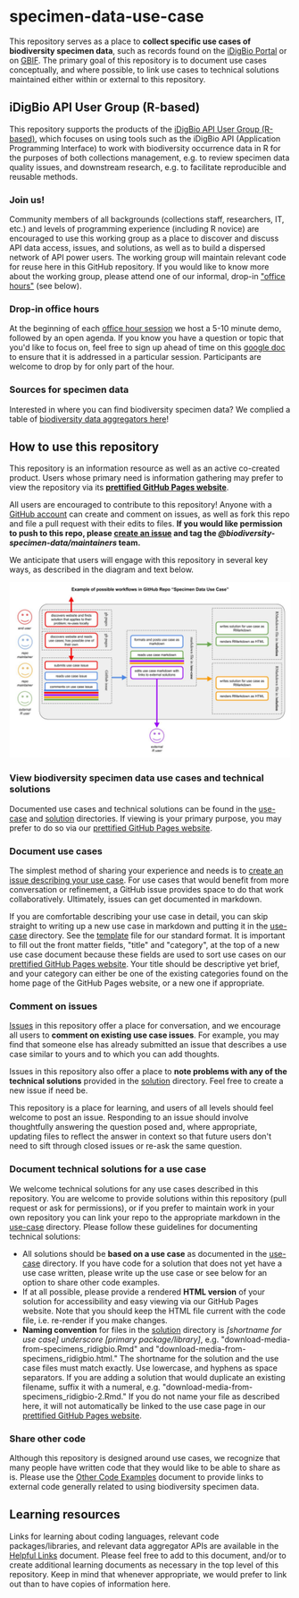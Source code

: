 # specimen-data-use-case

This repository serves as a place to **collect specific use cases of biodiversity specimen data**, such as records found on the [iDigBio Portal](https://www.idigbio.org/portal/) or on [GBIF](https://www.gbif.org/). The primary goal of this repository is to document use cases conceptually, and where possible, to link use cases to technical solutions maintained either within or external to this repository.

## iDigBio API User Group (R-based)

This repository supports the products of the [iDigBio API User Group (R-based)](https://www.idigbio.org/wiki/index.php/IDigBio_Working_Groups#API_User_Group_.28R-based.29), which focuses on using tools such as the iDigBio API (Application Programming Interface) to work with biodiversity occurrence data in R for the purposes of both collections management, e.g. to review specimen data quality issues, and downstream research, e.g. to facilitate reproducible and reusable methods.

### Join us!

Community members of all backgrounds (collections staff, researchers, IT, etc.) and levels of programming experience (including R novice) are encouraged to use this working group as a place to discover and discuss API data access, issues, and solutions, as well as to build a dispersed network of API power users. The working group will maintain relevant code for reuse here in this GitHub repository. If you would like to know more about the working group, please attend one of our informal, drop-in ["office hours"](https://www.idigbio.org/content/open-office-hours-hosted-api-user-group-r-based) (see below).

### Drop-in office hours

At the beginning of each [office hour session](https://www.idigbio.org/content/open-office-hours-hosted-api-user-group-r-based) we host a 5-10 minute demo, followed by an open agenda. If you know you have a question or topic that you'd like to focus on, feel free to sign up ahead of time on this [google doc](https://bit.ly/2wypVsY) to ensure that it is addressed in a particular session. Participants are welcome to drop by for only part of the hour.

### Sources for specimen data

Interested in where you can find biodiversity specimen data? We complied a table of [biodiversity data aggregators here](https://biodiversity-specimen-data.github.io/specimen-data-use-case/AggregatorsTable)!

## How to use this repository

This repository is an information resource as well as an active co-created product. Users whose primary need is information gathering may prefer to view the repository via its **[prettified GitHub Pages website](https://biodiversity-specimen-data.github.io/specimen-data-use-case/)**.

All users are encouraged to contribute to this repository! Anyone with a [GitHub account](https://github.com/join) can create and comment on issues, as well as fork this repo and file a pull request with their edits to files. **If you would like permission to push to this repo, please [create an issue](https://github.com/biodiversity-specimen-data/specimen-data-use-case/issues) and tag the _@biodiversity-specimen-data/maintainers_ team.**

We anticipate that users will engage with this repository in several key ways, as described in the diagram and text below.

![repo-schema-v3](repo-schema-v3.jpg)

### View biodiversity specimen data use cases and technical solutions

Documented use cases and technical solutions can be found in the [use-case](_use-case) and [solution](_solution) directories. If viewing is your primary purpose, you may prefer to do so via our [prettified GitHub Pages website](https://biodiversity-specimen-data.github.io/specimen-data-use-case/).

### Document use cases

The simplest method of sharing your experience and needs is to [create an issue describing your use case](https://github.com/biodiversity-specimen-data/specimen-data-use-case/issues). For use cases that would benefit from more conversation or refinement, a GitHub issue provides space to do that work collaboratively. Ultimately, issues can get documented in markdown.

If you are comfortable describing your use case in detail, you can skip straight to writing up a new use case in markdown and putting it in the [use-case](_use-case) directory. See the [template](_use-case/_TEMPLATE.md) file for our standard format. It is important to fill out the front matter fields, "title" and "category", at the top of a new use case document because these fields are used to sort use cases on our [prettified GitHub Pages website](https://biodiversity-specimen-data.github.io/specimen-data-use-case/). Your title should be descriptive yet brief, and your category can either be one of the existing categories found on the home page of the GitHub Pages website, or a new one if appropriate.

### Comment on issues

[Issues](https://github.com/biodiversity-specimen-data/specimen-data-use-case/issues) in this repository offer a place for conversation, and we encourage all users to **comment on existing use case issues**. For example, you may find that someone else has already submitted an issue that describes a use case similar to yours and to which you can add thoughts.

Issues in this repository also offer a place to **note problems with any of the technical solutions** provided in the [solution](_solution) directory. Feel free to create a new issue if need be.

This repository is a place for learning, and users of all levels should feel welcome to post an issue. Responding to an issue should involve thoughtfully answering the question posed and, where appropriate, updating files to reflect the answer in context so that future users don't need to sift through closed issues or re-ask the same question.

### Document technical solutions for a use case

We welcome technical solutions for any use cases described in this repository. You are welcome to provide solutions within this repository (pull request or ask for permissions), or if you prefer to maintain work in your own repository you can link your repo to the appropriate markdown in the [use-case](_use-case) directory. Please follow these guidelines for documenting technical solutions:
- All solutions should be **based on a use case** as documented in the [use-case](_use-case) directory. If you have code for a solution that does not yet have a use case written, please write up the use case or see below for an option to share other code examples.
- If at all possible, please provide a rendered **HTML version** of your solution for accessibility and easy viewing via our GitHub Pages website. Note that you should keep the HTML file current with the code file, i.e. re-render if you make changes.
- **Naming convention** for files in the [solution](_solution) directory is _[shortname for use case] underscore [primary package/library]_, e.g. "download-media-from-specimens_ridigbio.Rmd" and "download-media-from-specimens_ridigbio.html." The shortname for the solution and the use case files must match exactly. Use lowercase, and hyphens as space separators. If you are adding a solution that would duplicate an existing filename, suffix it with a numeral, e.g. "download-media-from-specimens_ridigbio-2.Rmd." If you do not name your file as described here, it will not automatically be linked to the use case page in our [prettified GitHub Pages website](https://biodiversity-specimen-data.github.io/specimen-data-use-case/).

### Share other code

Although this repository is designed around use cases, we recognize that many people have written code that they would like to be able to share as is. Please use the [Other Code Examples](other-code-examples.md) document to provide links to external code generally related to using biodiversity specimen data.

## Learning resources

Links for learning about coding languages, relevant code packages/libraries, and relevant data aggregator APIs are available in the [Helpful Links](helpful-links.md) document. Please feel free to add to this document, and/or to create additional learning documents as necessary in the top level of this repository. Keep in mind that whenever appropriate, we would prefer to link out than to have copies of information here.
